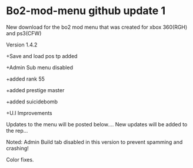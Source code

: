 # Bo2-mod-menu github update 1

New download for the bo2 mod menu that was created for xbox 360(RGH) and ps3(CFW)

Version 1.4.2

+Save and load pos tp added

+Admin Sub menu disabled

+added rank 55 

+added prestige master

+added suicidebomb

+U.I Improvements


Updates to the menu will be posted below....
New updates will be added to the rep...

Noted:
Admin Build tab disabled in this version to prevent spamming and crashing!


Color fixes.

